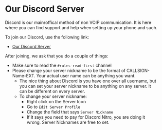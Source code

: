 # Our Discord Server

Discord is our main/offical method of non VOIP communication. It is here where you can find support and help when setting up your phone and such. 

To join our Discord, use the following link:

  * [Our Discord Server](https://discord.gg/6VgdWw3vM4)

After joining, we ask that you do a couple of things:

  * Make sure to read the ```#rules-read-first``` channel
  * Please change your server nickname to be the format of CALLSIGN-Name-EXT. Your actual user name can be anything you want.
    * The nice thing about Discord is you have one over all username, but you can set your server nickname to be anything on any server. It can be different on every server.
    * To change your server nickname:
      * Right click on the Server Icon
      * Go to ```Edit Server Profile```
      * Change the field that says ```Server Nickname```
      * If it says you need to pay for Discord Nitro, you are doing it wrong. Server Nicknames are free to set.